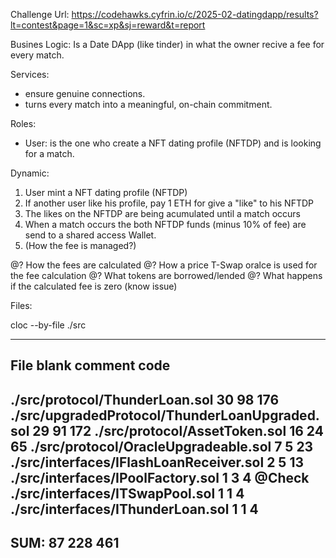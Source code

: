 Challenge Url: https://codehawks.cyfrin.io/c/2025-02-datingdapp/results?lt=contest&page=1&sc=xp&sj=reward&t=report

Busines Logic:
Is a Date DApp (like tinder) in what the owner recive a fee for every match.

Services:
- ensure genuine connections.
- turns every match into a meaningful, on-chain commitment.

Roles:
- User: is the one who create a NFT dating profile (NFTDP) and is looking for a match.

Dynamic:
1. User mint a NFT dating profile (NFTDP)
2. If another user like his profile, pay 1 ETH for give a "like" to his NFTDP 
3. The likes on the NFTDP are being acumulated until a match occurs
4. When a match occurs the both NFTDP funds (minus 10% of fee) are send to a shared access Wallet.
5. (How the fee is managed?)


@? How the fees are calculated
@? How a price T-Swap oralce is used for the fee calculation
@? What tokens are borrowed/lended
@? What happens if the calculated fee is zero (know issue)


Files:

cloc --by-file ./src

-------------------------------------------------------------------------------------------------
File                                                          blank        comment           code
-------------------------------------------------------------------------------------------------
./src/protocol/ThunderLoan.sol                                   30             98            176
./src/upgradedProtocol/ThunderLoanUpgraded.sol                   29             91            172
./src/protocol/AssetToken.sol                                    16             24             65
./src/protocol/OracleUpgradeable.sol                              7              5             23
./src/interfaces/IFlashLoanReceiver.sol                           2              5             13
./src/interfaces/IPoolFactory.sol                                 1              3              4 @Check
./src/interfaces/ITSwapPool.sol                                   1              1              4
./src/interfaces/IThunderLoan.sol                                 1              1              4 
-------------------------------------------------------------------------------------------------
SUM:                                                             87            228            461
-------------------------------------------------------------------------------------------------
